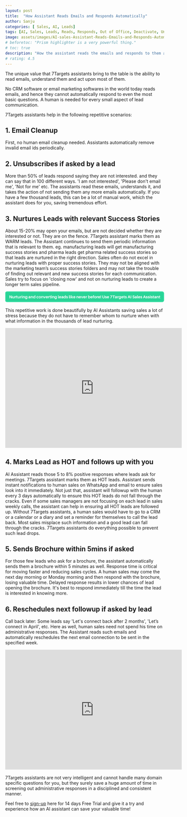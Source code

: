 ```yaml
---
layout: post
title:  "How Assistant Reads Emails and Responds Automatically"
author: Sanju
categories: [ Sales, AI, Leads]
tags: [AI, Sales, Leads, Reads, Responds, Out of Office, Deactivate, Unsubscribe, Follow-up]
image: assets/images/AI-sales-Assistant-Reads-Emails-and-Responds-Automatically.png
# beforetoc: "Prism highlighter is a very powerful thing."
# toc: true
description: "How the assistant reads the emails and responds to them automatically in repetitive scenarios."
# rating: 4.5
---
```

The unique value that 7Targets assistants bring to the table is the ability to read emails, understand them and act upon most of them. 

No CRM software or email marketing softwares in the world today reads emails, and hence they cannot automatically respond to even the most basic questions. A human is needed for every small aspect of lead communication. 

7Targets assistants help in the following repetitive scenarios: 

## 1. Email Cleanup

First, no human email cleanup needed. Assistants automatically remove invalid email ids periodically. 

## 2. Unsubscribes if asked by a lead

More than 50% of leads respond saying they are not interested. and they can say that in 100 different ways. 'I am not interested', 'Please don't email me', 'Not for me' etc. The assistants read these emails, understands it, and takes the action of not sending them any more emails automatically. If you have a few thousand leads, this can be a lot of manual work, which the assistant does for you, saving tremendous effort.  

## 3. Nurtures Leads with relevant Success Stories

About 15-20% may open your emails, but are not decided whether they are interested or not. They are on the fence. 7Targets assistant marks them as WARM leads. The Assistant continues to send them periodic information that is relevant to them. eg. manufacturing leads will get manufacturing success stories and pharma leads get pharma related success stories so that leads are nurtured in the right direction. Sales often do not excel in nurturing leads with proper success stories. They may not be aligned with the marketing team’s success stories folders and may not take the trouble of finding out relevant and new success stories for each communication.  Sales try to focus on 'closing now' and not on nurturing leads to create a longer term sales pipeline. 


[![image](../assets/images/Converting-leads-using-7Targets-AI-Sales-Assistant.png)](https://blog.7targets.ai/nurturing-and-converting-leads-like-never-before-use-7targets-ai-sales-assistant/)

This repetitive work is done beautifully by AI Assistants saving sales a lot of stress because they do not have to remember whom to nurture when with what information in the thousands of lead nurturing. 

<div class="video-container">
    <iframe src="https://www.youtube.com/embed/07ubSuJ3yKg" height="380" width="560" 
    allow="autoplay; encrypted-media"
    frameborder="0">
    </iframe>
</div>

## 4. Marks Lead as HOT and follows up with you

AI Assistant reads those 5 to 8% positive responses where leads ask for meetings. 7Targets assistant marks them as HOT leads. Assistant sends instant notifications to human sales on WhatsApp and email to ensure sales look into it immediately.  Not just that, assistant will followup with the human every 3 days automatically to ensure this HOT leads do not fall through the cracks. Even if some sales managers are not focusing on each lead in sales weekly calls, the assistant can help in ensuring all HOT leads are followed up. Without 7Targets assistants, a human sales would have to go to a CRM or a calendar or a diary and set a reminder for themselves to call the lead back. Most sales misplace such information and a good lead can fall through the cracks. 7Targets assistants do everything possible to prevent such lead drops. 

## 5. Sends Brochure within 5mins if asked

For those few leads who ask for a brochure, the assistant automatically sends them a brochure within 5 minutes as well. Response time is critical for moving faster and reducing sales cycles. A human sales may come the next day morning or Monday morning and then respond with the brochure, losing valuable time. Delayed response results in lower chances of lead opening the brochure. It's best to respond immediately till the time the lead is interested in knowing more. 

## 6. Reschedules next followup if asked by lead 

Call back later: Some leads say 'Let's connect back after 2 months', 'Let’s connect in April', etc. Here as well, human sales need not spend his time on administrative responses. The Assistant reads such emails and automatically reschedules the next email connection to be sent in the specified week.

<div class="video-container">
    <iframe src="https://www.youtube.com/embed/c8Tmk6JCwfE" height="380" width="560" 
    allow="autoplay; encrypted-media"
    frameborder="0">
    </iframe>
</div>

7Targets assistants are not very intelligent and cannot handle many domain specific questions for you, but they surely save a huge amount of time in screening out administrative responses in a disciplined and consistent manner.

Feel free to [sign-up](https://7targets.ai/sign-up.html?utm_medium=how-assistant-reads-responds-automatically&utm_source=7tsblogs) here for 14 days Free Trial and give it a try and experience how an AI assistant can save your valuable time!

